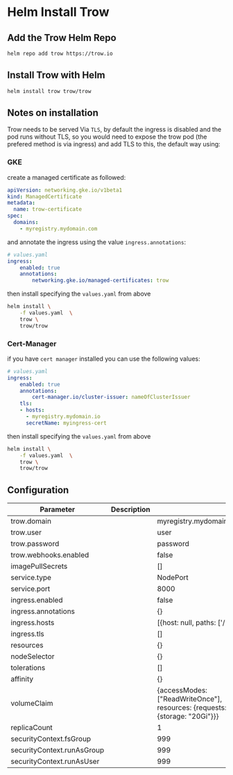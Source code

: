 # Helm Install Trow

## Add the Trow Helm Repo

```bash
helm repo add trow https://trow.io
```

## Install Trow with Helm

```bash
helm install trow trow/trow
```
## Notes on installation
Trow needs to be served Via `TLS`, by default the ingress is disabled and the pod runs without TLS, so you would need to expose the trow pod (the prefered method is via ingress) and add TLS to this, the default way using:
### GKE
create a managed certificate as followed:
```yaml
apiVersion: networking.gke.io/v1beta1
kind: ManagedCertificate
metadata:
  name: trow-certificate
spec:
  domains:
    - myregistry.mydomain.com
```

and annotate the ingress using the value `ingress.annotations`:
```yaml
# values.yaml
ingress:
    enabled: true
    annotations: 
        networking.gke.io/managed-certificates: trow
```
 then install specifying the `values.yaml` from above
```bash
helm install \
    -f values.yaml  \
    trow \
    trow/trow
```

### Cert-Manager
if you have `cert manager` installed you can use the following values:
```yaml
# values.yaml
ingress:
    enabled: true
    annotations:
        cert-manager.io/cluster-issuer: nameOfClusterIssuer
    tls: 
    - hosts:
      - myregistry.mydomain.io
      secretName: myingress-cert
```

then install specifying the `values.yaml` from above
```bash
helm install \
    -f values.yaml  \
    trow \
    trow/trow
```

## Configuration

| Parameter                  | Description |                                                                            |
|----------------------------|-------------|----------------------------------------------------------------------------|
| trow.domain                |             | myregistry.mydomain.io                                                     |
| trow.user                  |             | user                                                                       |
| trow.password              |             | password                                                                   |
| trow.webhooks.enabled      |             | false                                                                      |
| imagePullSecrets           |             | []                                                                         |
| service.type               |             | NodePort                                                                   |
| service.port               |             | 8000                                                                       |
| ingress.enabled            |             | false                                                                      |
| ingress.annotations        |             | {}                                                                         |
| ingress.hosts              |             | [{host: null, paths: ['/']}}                                               |
| ingress.tls                |             | []                                                                         |
| resources                  |             | {}                                                                         |
| nodeSelector               |             | {}                                                                         |
| tolerations                |             | []                                                                         |
| affinity                   |             | {}                                                                         |
| volumeClaim                |             | {accessModes: ["ReadWriteOnce"], resources: {requests: {storage: "20Gi"}}} |
| replicaCount               |             | 1                                                                          |
| securityContext.fsGroup    |             | 999                                                                        |
| securityContext.runAsGroup |             | 999                                                                        |
| securityContext.runAsUser  |             | 999                                                                        |
